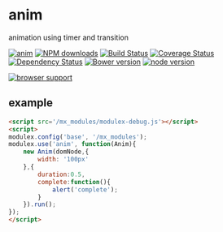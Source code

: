 # anim

animation using timer and transition

[![anim](https://nodei.co/npm/modulex-anim.png)](https://npmjs.org/package/modulex-anim)
[![NPM downloads](http://img.shields.io/npm/dm/modulex-anim.svg)](https://npmjs.org/package/modulex-anim)
[![Build Status](https://secure.travis-ci.org/kissyteam/anim.png?branch=master)](https://travis-ci.org/kissyteam/anim)
[![Coverage Status](https://img.shields.io/coveralls/kissyteam/anim.svg)](https://coveralls.io/r/kissyteam/anim?branch=master)
[![Dependency Status](https://gemnasium.com/kissyteam/anim.png)](https://gemnasium.com/kissyteam/anim)
[![Bower version](https://badge.fury.io/bo/modulex-anim.svg)](http://badge.fury.io/bo/modulex-anim)
[![node version](https://img.shields.io/badge/node.js-%3E=_0.11-green.svg?style=flat-square)](http://nodejs.org/download/)

[![browser support](https://ci.testling.com/kissyteam/anim.png)](https://ci.testling.com/kissyteam/anim)


## example

```html
<script src='/mx_modules/modulex-debug.js'></script>
<script>
modulex.config('base', '/mx_modules');
modulex.use('anim', function(Anim){
    new Anim(domNode,{
        width: '100px'
    },{
        duration:0.5,
        complete:function(){
            alert('complete');
        }
    }).run();
});
</script>
```
